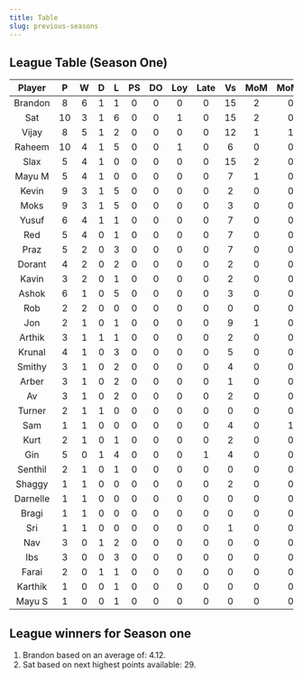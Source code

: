 ```yaml
---
title: Table
slug: previous-seasons
---
```


## League Table (Season One)

**Player**|**P**|**W**|**D**|**L**|**PS**|**DO**|**Loy**|**Late**|**Vs**|**MoM**|**MoMS**|**Tot**|**Ave**
:-----:|:-----:|:-----:|:-----:|:-----:|:-----:|:-----:|:-----:|:-----:|:-----:|:-----:|:-----:|:-----:|:-----:
Brandon|8|6|1|1|0|0|0|0|15|2|0|33|4.12
Sat|10|3|1|6|0|0|1|0|15|2|0|29|2.9
Vijay|8|5|1|2|0|0|0|0|12|1|1|28.5|3.56
Raheem|10|4|1|5|0|0|1|0|6|0|0|26|2.6
Slax|5|4|1|0|0|0|0|0|15|2|0|24|4.8
Mayu M|5|4|1|0|0|0|0|0|7|1|0|21|4.2
Kevin|9|3|1|5|0|0|0|0|2|0|0|19|2.11
Moks|9|3|1|5|0|0|0|0|3|0|0|19|2.11
Yusuf|6|4|1|1|0|0|0|0|7|0|0|19|3.16
Red|5|4|0|1|0|0|0|0|7|0|0|17|3.4
Praz|5|2|0|3|0|0|0|0|7|0|0|11|2.2
Dorant|4|2|0|2|0|0|0|0|2|0|0|10|2.5
Kavin|3|2|0|1|0|0|0|0|2|0|0|9|3
Ashok|6|1|0|5|0|0|0|0|3|0|0|9|1.5
Rob|2|2|0|0|0|0|0|0|0|0|0|8|4
Jon|2|1|0|1|0|0|0|0|9|1|0|8|4
Arthik|3|1|1|1|0|0|0|0|2|0|0|7|2.33
Krunal|4|1|0|3|0|0|0|0|5|0|0|7|1.75
Smithy|3|1|0|2|0|0|0|0|4|0|0|6|2
Arber|3|1|0|2|0|0|0|0|1|0|0|6|2
Av|3|1|0|2|0|0|0|0|2|0|0|6|2
Turner|2|1|1|0|0|0|0|0|0|0|0|6|3
Sam|1|1|0|0|0|0|0|0|4|0|1|5.5|5.5
Kurt|2|1|0|1|0|0|0|0|2|0|0|5|2.5
Gin|5|0|1|4|0|0|0|1|4|0|0|5|1
Senthil|2|1|0|1|0|0|0|0|0|0|0|5|2.5
Shaggy|1|1|0|0|0|0|0|0|2|0|0|4|4
Darnelle|1|1|0|0|0|0|0|0|0|0|0|4|4
Bragi|1|1|0|0|0|0|0|0|0|0|0|4|4
Sri|1|1|0|0|0|0|0|0|1|0|0|4|4
Nav|3|0|1|2|0|0|0|0|0|0|0|4|1.33
Ibs|3|0|0|3|0|0|0|0|0|0|0|3|1
Farai|2|0|1|1|0|0|0|0|0|0|0|3|1.5
Karthik|1|0|0|1|0|0|0|0|0|0|0|1|1
Mayu S|1|0|0|1|0|0|0|0|0|0|0|1|1


## League winners for Season one

1. Brandon based on an average of: 4.12.
2. Sat based on next highest points available: 29.

